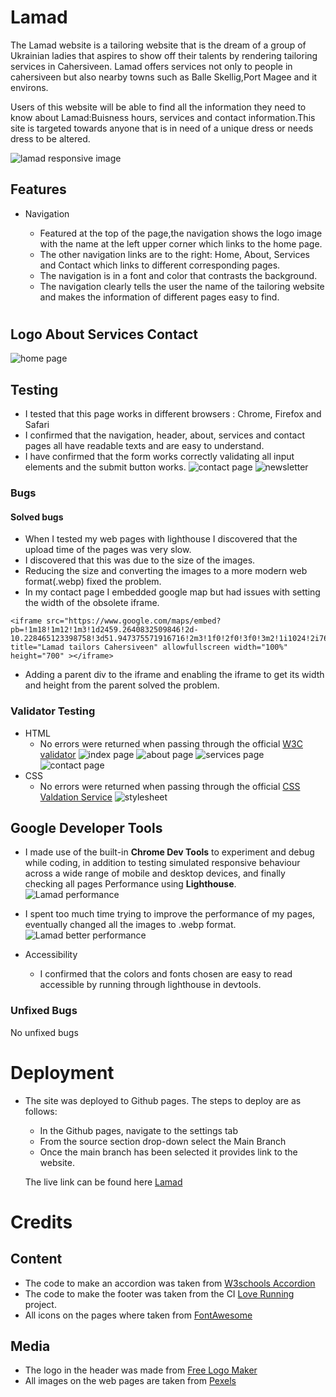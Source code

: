 # Lamad
The Lamad website is a tailoring website that is the dream of a group of Ukrainian ladies that aspires to show off their talents by rendering tailoring services in Cahersiveen. Lamad offers services not only to people in cahersiveen but also nearby towns such as Balle Skellig,Port Magee and it environs.


Users of this website will be able to find all the information they need to know about Lamad:Buisness hours, services and contact information.This site is targeted towards anyone that is in need of a unique dress or needs dress to be altered.

![lamad responsive image](assets/images/lamad-responsive-white.png)


## Features
- Navigation

    - Featured at the top of the page,the navigation shows the logo image with the name at the left upper corner which links to the home page.
    - The other navigation links are to the right: Home, About, Services and Contact which links to different corresponding pages.
    - The navigation is in a font and color that contrasts the background.
    - The navigation clearly tells the user the name of the tailoring website and makes the information of different pages easy to find.
#
## Logo     About      Services       Contact
![home page](assets/images/homepage.webp)
## Testing
- I tested that this page works in different browsers : Chrome, Firefox and Safari
- I confirmed that the navigation, header, about, services and contact pages all have readable texts and are easy to understand.
- I have confirmed that the form works correctly validating all input elements and the submit button works.
![contact page](assets/images/contact.png)
![newsletter](assets/images/newsletter.png)
### Bugs
#### Solved bugs
- When I tested my web pages with lighthouse I discovered that the upload time of the pages was very slow.
- I discovered that this was due to the size of the images.
- Reducing the size and converting the images to a more modern web format(.webp) fixed the problem.
- In my contact page I embedded google map but had issues with setting the width of the obsolete iframe.
```
<iframe src="https://www.google.com/maps/embed?pb=!1m18!1m12!1m3!1d2459.2640832509846!2d-10.228465123398758!3d51.947375571916716!2m3!1f0!2f0!3f0!3m2!1i1024!2i768!4f13.1!3m3!1m2!1s0x484ff31ceb50d033%3A0xbf4459f40fc381a4!2sSkellig%20Accommodation%20Centre!5e0!3m2!1sen!2sie!4v1670701740436!5m2!1sen!2sie" title="Lamad tailors Cahersiveen" allowfullscreen width="100%" height="700" ></iframe>
```
- Adding a parent div to the iframe and enabling the iframe to get its width and height from the parent solved the problem.

### Validator Testing
- HTML
  - No errors were returned when passing through the official [W3C validator](https://validator.w3.org)
  ![index page](assets/images/w3c-html.png)
  ![about page](assets/images/W3C-about.png)
  ![services page](assets/images/W3C-service.png)
  ![contact page](assets/images/W3C-contact.png)
- CSS
  - No errors were returned when passing through the official [CSS Valdation Service](https://jigsaw.w3.org/css-validator/)
  ![stylesheet](assets/images/W3C-css.png)


## Google Developer Tools
- I made use of the built-in **Chrome Dev Tools** to experiment and debug while coding, in addition to testing simulated responsive behaviour across a wide range of mobile and desktop devices, and finally checking all pages Performance using **Lighthouse**.
![Lamad performance](assets/images/perfomance.png)
- I spent too much time trying to improve the performance of my pages, eventually changed all the images to .webp format.
![Lamad better performance](assets/images/lamad-performance.jpeg)


- Accessibility
  - I confirmed that the colors and fonts chosen are easy to read accessible by running through lighthouse in devtools.


### Unfixed Bugs
No unfixed bugs

# Deployment
- The site was deployed to Github pages. The steps to deploy are as follows: 
  - In the Github pages, navigate to the settings tab
  - From the source section drop-down select the Main Branch
  - Once the main branch has been selected it provides link to the website.



  The live link can be found here [Lamad](https://dee68.github.io/milestone_project1/)

# Credits
## Content
- The code to make an accordion was taken from [W3schools Accordion](https://www.w3schools.com/howto/howto_js_accordion.asp)
- The code to make the footer was taken from the CI [Love Running](https://dee68.github.io/love-running/) project.
- All icons on the pages where taken from [FontAwesome](https://fontawesome.com)

## Media
- The logo in the header was made from [Free Logo Maker](https://logo.com/)
- All images on the web pages are taken from [Pexels](https://www.pexels.com/ru-ru/)




